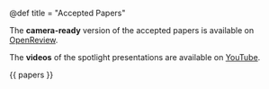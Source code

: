@def title = "Accepted Papers"

The **camera-ready** version of the accepted papers is available on [OpenReview](https://openreview.net/group?id=auai.org/UAI/2023/Workshop/TPM).

The **videos** of the spotlight presentations are available on [YouTube](https://youtube.com/playlist?list=PLhxphuSjWkTnjT_iTlEdggV5htPp5UvKD).


{{ papers }}
